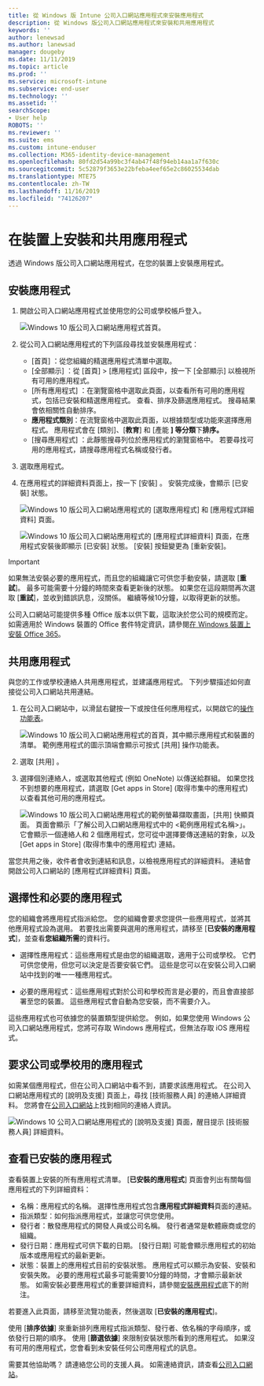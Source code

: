 ```yaml
---
title: 從 Windows 版 Intune 公司入口網站應用程式來安裝應用程式
description: 從 Windows 版公司入口網站應用程式來安裝和共用應用程式
keywords: ''
author: lenewsad
ms.author: lanewsad
manager: dougeby
ms.date: 11/11/2019
ms.topic: article
ms.prod: ''
ms.service: microsoft-intune
ms.subservice: end-user
ms.technology: ''
ms.assetid: ''
searchScope:
- User help
ROBOTS: ''
ms.reviewer: ''
ms.suite: ems
ms.custom: intune-enduser
ms.collection: M365-identity-device-management
ms.openlocfilehash: 80fd2d54a99bc3f4ab47f48f94eb14aa1a7f630c
ms.sourcegitcommit: 5c52879f3653e22bfeba4eef65e2c86025534dab
ms.translationtype: MTE75
ms.contentlocale: zh-TW
ms.lasthandoff: 11/16/2019
ms.locfileid: "74126207"
---
```

# <a name="install-and-share-apps-on-your-device"></a>在裝置上安裝和共用應用程式

透過 Windows 版公司入口網站應用程式，在您的裝置上安裝應用程式。

## <a name="install-apps"></a>安裝應用程式

1. 開啟公司入口網站應用程式並使用您的公司或學校帳戶登入。  

    ![Windows 10 版公司入口網站應用程式首頁。](./media/RS1_AppDetailsPage_Installed_03.png)
2. 從公司入口網站應用程式的下列區段尋找並安裝應用程式：  

    * [首頁]  ：從您組織的精選應用程式清單中選取。  
    * [全部顯示]  ：從 [首頁]   > [應用程式]  區段中，按一下 [全部顯示]  以檢視所有可用的應用程式。  
    * [所有應用程式]  ：在瀏覽窗格中選取此頁面，以查看所有可用的應用程式，包括已安裝和精選應用程式。 查看、排序及篩選應用程式。 搜尋結果會依相關性自動排序。  
    * **應用程式類別**：在流覽窗格中選取此頁面，以根據類型或功能來選擇應用程式。 應用程式會在 [類別]、[**教育**] 和 [產能 **] 等分類**下**排序。**  
    * [搜尋應用程式]  ：此靜態搜尋列位於應用程式的瀏覽窗格中。 若要尋找可用的應用程式，請搜尋應用程式名稱或發行者。  

3. 選取應用程式。   
4. 在應用程式的詳細資料頁面上，按一下 [安裝]  。 安裝完成後，會顯示 [已安裝]  狀態。  

    ![Windows 10 版公司入口網站應用程式的 [選取應用程式] 和 [應用程式詳細資料] 頁面。](./media/RS1_AppDetailsPage_Installed_02.png)  
    
    ![Windows 10 版公司入口網站應用程式的 [應用程式詳細資料] 頁面，在應用程式安裝後即顯示 [已安裝] 狀態。 [安裝] 按鈕變更為 [重新安裝]。](./media/RS1_AppDetailsPage_Installed_01.png)    

> [!IMPORTANT]
> 如果無法安裝必要的應用程式，而且您的組織讓它可供您手動安裝，請選取 [**重試**]。 最多可能需要十分鐘的時間來查看更新後的狀態。 如果您在這段期間再次選取 [**重試**]，並收到錯誤訊息，沒關係。 繼續等候10分鐘，以取得更新的狀態。   

公司入口網站可能提供多種 Office 版本以供下載，這取決於您公司的規模而定。 如需適用於 Windows 裝置的 Office 套件特定資訊，請參閱[在 Windows 裝置上安裝 Office 365](./install-office-windows.md)。

## <a name="share-apps"></a>共用應用程式  
與您的工作或學校連絡人共用應用程式，並建議應用程式。 下列步驟描述如何直接從公司入口網站共用連結。

1. 在公司入口網站中，以滑鼠右鍵按一下或按住任何應用程式，以開啟它的[操作功能表](https://docs.microsoft.com//windows/uwp/design/controls-and-patterns/menus)。  

    ![Windows 10 版公司入口網站應用程式的首頁，其中顯示應用程式和裝置的清單。 範例應用程式的圖示頂端會顯示可按式 [共用] 操作功能表。 ](./media/1808_ShareContext_CP_Windows.png)  

2. 選取 [共用]  。
3. 選擇個別連絡人，或選取其他程式 (例如 OneNote) 以傳送給群組。 如果您找不到想要的應用程式，請選取 [Get apps in Store] \(取得市集中的應用程式\)  以查看其他可用的應用程式。  

    ![Windows 10 版公司入口網站應用程式的範例螢幕擷取畫面，[共用] 快顯頁面。 頁面會顯示「了解公司入口網站應用程式中的 <範例應用程式名稱>」。 它會顯示一個連絡人和 2 個應用程式，您可從中選擇要傳送連結的對象，以及 [Get apps in Store] \(取得市集中的應用程式\) 連結。 ](./media/1808_ShareApps_CP_Windows.png) 

當您共用之後，收件者會收到連結和訊息，以檢視應用程式的詳細資料。 連結會開啟公司入口網站的 [應用程式詳細資料]  頁面。 

## <a name="optional-and-required-apps"></a>選擇性和必要的應用程式
您的組織會將應用程式指派給您。 您的組織會要求您提供一些應用程式，並將其他應用程式設為選用。 若要找出需要與選用的應用程式，請移至 [**已安裝的應用程式**]，並查看**您組織所需**的資料行。  

* 選擇性應用程式：這些應用程式是由您的組織選取，適用于公司或學校。 它們可供您使用，但您可以決定是否要安裝它們。 這些是您可以在安裝公司入口網站中找到的唯一一種應用程式。 

* 必要的應用程式：這些應用程式對於公司和學校而言是必要的，而且會直接部署至您的裝置。 這些應用程式會自動為您安裝，而不需要介入。 

這些應用程式也可依據您的裝置類型提供給您。 例如，如果您使用 Windows 公司入口網站應用程式，您將可存取 Windows 應用程式，但無法存取 iOS 應用程式。

## <a name="request-an-app-for-work-or-school"></a>要求公司或學校用的應用程式  
如需某個應用程式，但在公司入口網站中看不到，請要求該應用程式。 在公司入口網站應用程式的 [說明及支援] 頁面上，尋找 [技術服務人員]  的連絡人詳細資料。 您將會在[公司入口網站](https://go.microsoft.com/fwlink/?linkid=2010980)上找到相同的連絡人資訊。    

  ![Windows 10 公司入口網站應用程式的 [說明及支援] 頁面，醒目提示 [技術服務人員] 詳細資料。 ](./media/1812_UCP_Help_Support_helpdesk.png)  

## <a name="view-installed-apps"></a>查看已安裝的應用程式  
查看裝置上安裝的所有應用程式清單。 [**已安裝的應用程式**] 頁面會列出有關每個應用程式的下列詳細資料：

* 名稱：應用程式的名稱。 選擇性應用程式包含**應用程式詳細資料**頁面的連結。
* 指派類型：如何指派應用程式，並讓您可供您使用。 
* 發行者：散發應用程式的開發人員或公司名稱。 發行者通常是軟體廠商或您的組織。  
* 發行日期：應用程式可供下載的日期。 [發行日期] 可能會顯示應用程式的初始版本或應用程式的最新更新。
* 狀態：裝置上的應用程式目前的安裝狀態。 應用程式可以顯示為安裝、安裝和安裝失敗。 必要的應用程式最多可能需要10分鐘的時間，才會顯示最新狀態。 如需安裝必要應用程式的重要詳細資料，請參閱[安裝應用程式](#install-apps)底下的附注。 

若要進入此頁面，請移至流覽功能表，然後選取 [**已安裝的應用程式**]。  


使用 [**排序依據**] 來重新排列應用程式指派類型、發行者、依名稱的字母順序，或依發行日期的順序。 使用 [**篩選依據**] 來限制安裝狀態所看到的應用程式。  如果沒有可用的應用程式，您會看到未安裝任何公司應用程式的訊息。  

需要其他協助嗎？ 請連絡您公司的支援人員。 如需連絡資訊，請查看[公司入口網站](https://go.microsoft.com/fwlink/?linkid=2010980)。  
